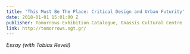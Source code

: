 ```yaml
---
title: 'This Must Be The Place: Critical Design and Urban Futurity'
date: 2018-01-01 15:01:00 Z
publisher: Tomorrows Exhibition Catalogue, Onassis Cultural Centre
link: http://tomorrows.sgt.gr/
---
```


*Essay (with Tobias Revell)*